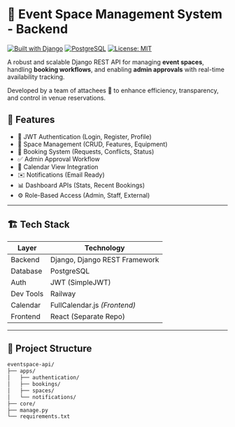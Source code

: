 # 🎉 Event Space Management System - Backend

[![Built with Django](https://img.shields.io/badge/Django-4.2+-green?logo=django)](https://www.djangoproject.com/)
[![PostgreSQL](https://img.shields.io/badge/PostgreSQL-Database-blue?logo=postgresql)](https://www.postgresql.org/)
[![License: MIT](https://img.shields.io/badge/License-MIT-lightgrey.svg)](https://opensource.org/licenses/MIT)

A robust and scalable Django REST API for managing **event spaces**, handling **booking workflows**, and enabling **admin approvals** with real-time availability tracking.

Developed by a team of attachees 💼 to enhance efficiency, transparency, and control in venue reservations.

## 🚀 Features

- 🔐 JWT Authentication (Login, Register, Profile)
- 🏢 Space Management (CRUD, Features, Equipment)
- 📅 Booking System (Requests, Conflicts, Status)
- ✅ Admin Approval Workflow
- 📆 Calendar View Integration
- ✉️ Notifications (Email Ready)
- 📊 Dashboard APIs (Stats, Recent Bookings)
- ⚙️ Role-Based Access (Admin, Staff, External)

---

## 🏗️ Tech Stack

| Layer        | Technology       |
|--------------|------------------|
| Backend      | Django, Django REST Framework |
| Database     | PostgreSQL       |
| Auth         | JWT (SimpleJWT)  |
| Dev Tools    | Railway  |
| Calendar     | FullCalendar.js *(Frontend)* |
| Frontend     | React (Separate Repo)        |

---

## 📁 Project Structure

```bash
eventspace-api/
├── apps/
│   ├── authentication/
│   ├── bookings/
│   ├── spaces/
│   └── notifications/
├── core/
├── manage.py
└── requirements.txt
